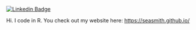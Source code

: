 [![Linkedin Badge](https://img.shields.io/badge/-LinkedIn-blue?style=flat-square&logo=Linkedin&logoColor=white&link=https://www.linkedin.com/in/lksmth/)](https://www.linkedin.com/in/lksmth/)

Hi. I code in R. You check out my website here: https://seasmith.github.io/
